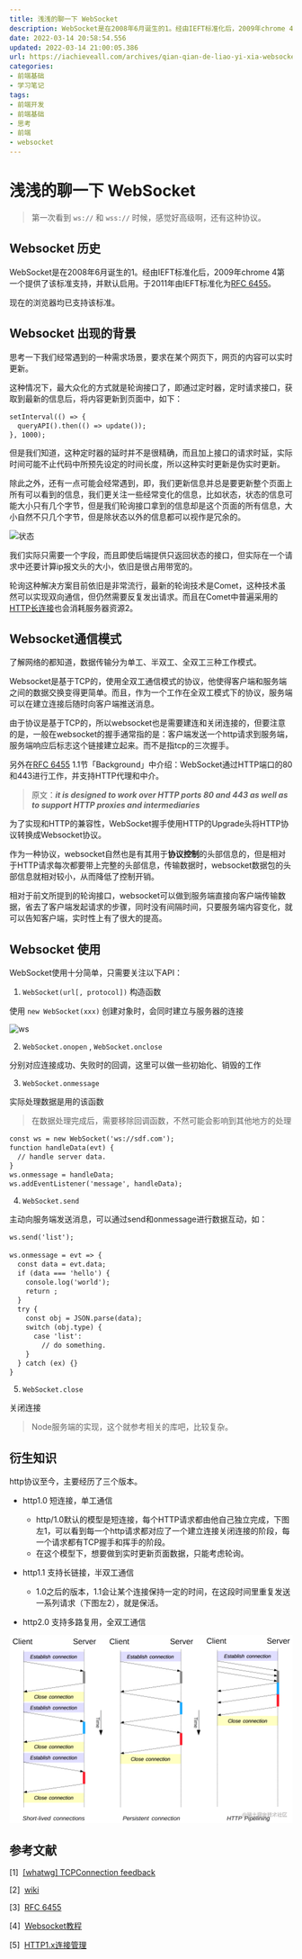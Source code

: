 ```yaml
---
title: 浅浅的聊一下 WebSocket
description: WebSocket是在2008年6月诞生的1。经由IEFT标准化后，2009年chrome 4第一个提供了该标准支持，并默认启用。于2011年由IEFT标准化为[RFC 6455](https://datatracker.ietf.org/doc/html/rfc6455)。第一次看到 `ws://` 和 `wss://` 时候，感觉好高级啊，还有这种协议。
date: 2022-03-14 20:58:54.556
updated: 2022-03-14 21:00:05.386
url: https://iachieveall.com/archives/qian-qian-de-liao-yi-xia-websocket
categories: 
- 前端基础
- 学习笔记
tags: 
- 前端开发
- 前端基础
- 思考
- 前端
- websocket
---
```


# 浅浅的聊一下 WebSocket

> 第一次看到 `ws://` 和 `wss://` 时候，感觉好高级啊，还有这种协议。

## Websocket 历史

WebSocket是在2008年6月诞生的1。经由IEFT标准化后，2009年chrome 4第一个提供了该标准支持，并默认启用。于2011年由IEFT标准化为[RFC 6455](https://datatracker.ietf.org/doc/html/rfc6455)。

现在的浏览器均已支持该标准。

## Websocket 出现的背景

思考一下我们经常遇到的一种需求场景，要求在某个网页下，网页的内容可以实时更新。

这种情况下，最大众化的方式就是轮询接口了，即通过定时器，定时请求接口，获取到最新的信息后，将内容更新到页面中，如下：

```
setInterval(() => {
  queryAPI().then(() => update());
}, 1000);
```

但是我们知道，这种定时器的延时并不是很精确，而且加上接口的请求时延，实际时间可能不止代码中所预先设定的时间长度，所以这种实时更新是伪实时更新。

除此之外，还有一点可能会经常遇到，即，我们更新信息并总是要更新整个页面上所有可以看到的信息，我们更关注一些经常变化的信息，比如状态，状态的信息可能大小只有几个字节，但是我们轮询接口拿到的信息却是这个页面的所有信息，大小自然不只几个字节，但是除状态以外的信息都可以视作是冗余的。

![状态](https://iachieveall.com/upload/2022/03/image-20220314151620372-082384e5f02c4e61b18d8217cf4ef65b.png)

我们实际只需要一个字段，而且即使后端提供只返回状态的接口，但实际在一个请求中还要计算ip报文头的大小，依旧是很占用带宽的。

轮询这种解决方案目前依旧是非常流行，最新的轮询技术是Comet，这种技术虽然可以实现双向通信，但仍然需要反复发出请求。而且在Comet中普遍采用的[HTTP长连接](https://zh.wikipedia.org/wiki/HTTP%E6%8C%81%E4%B9%85%E9%93%BE%E6%8E%A5)也会消耗服务器资源2。

## Websocket通信模式

了解网络的都知道，数据传输分为单工、半双工、全双工三种工作模式。

Websocket是基于TCP的，使用全双工通信模式的协议，他使得客户端和服务端之间的数据交换变得更简单。而且，作为一个工作在全双工模式下的协议，服务端可以在建立连接后随时向客户端推送消息。

由于协议是基于TCP的，所以websocket也是需要建连和关闭连接的，但要注意的是，一般在websocket的握手通常指的是：客户端发送一个http请求到服务端，服务端响应后标志这个链接建立起来。而不是指tcp的三次握手。

另外在[RFC 6455](https://datatracker.ietf.org/doc/html/rfc6455) 1.1节「Background」中介绍：WebSocket通过HTTP端口的80和443进行工作，并支持HTTP代理和中介。

> 原文：***it is designed to work over HTTP ports 80 and 443 as well as to support HTTP proxies and intermediaries***

为了实现和HTTP的兼容性，WebSocket握手使用HTTP的Upgrade头将HTTP协议转换成Websocket协议。

作为一种协议，websocket自然也是有其用于**协议控制**的头部信息的，但是相对于HTTP请求每次都要带上完整的头部信息，传输数据时，websocket数据包的头部信息就相对较小，从而降低了控制开销。

相对于前文所提到的轮询接口，websocket可以做到服务端直接向客户端传输数据，省去了客户端发起请求的步骤，同时没有间隔时间，只要服务端内容变化，就可以告知客户端，实时性上有了很大的提高。

## Websocket 使用

WebSocket使用十分简单，只需要关注以下API：

1.  `WebSocket(url[, protocol])` 构造函数

使用 `new WebSocket(xxx)` 创建对象时，会同时建立与服务器的连接

![ws](https://iachieveall.com/upload/2022/03/image-20220314180647955-7f70842cbce141d8869a3d8167fedb38.png)

2.  `WebSocket.onopen` , `WebSocket.onclose`

分别对应连接成功、失败时的回调，这里可以做一些初始化、销毁的工作

3.  `WebSocket.onmessage`

实际处理数据是用的该函数

> 在数据处理完成后，需要移除回调函数，不然可能会影响到其他地方的处理

```
const ws = new WebSocket('ws://sdf.com');
function handleData(evt) {
  // handle server data.
}
ws.onmessage = handleData;
ws.addEventListener('message', handleData);
```

4.  `WebSocket.send`

主动向服务端发送消息，可以通过send和onmessage进行数据互动，如：

```
ws.send('list');
​
ws.onmessage = evt => {
  const data = evt.data;
  if (data === 'hello') {
    console.log('world');
    return ;
  }
  try {
    const obj = JSON.parse(data);
    switch (obj.type) {
      case 'list':
        // do something.
    }
  } catch (ex) {}
}
```

5.  `WebSocket.close`

关闭连接

> Node服务端的实现，这个就参考相关的库吧，比较复杂。

## 衍生知识

http协议至今，主要经历了三个版本。

-   http1.0 短连接，单工通信

    -   http/1.0默认的模型是短连接，每个HTTP请求都由他自己独立完成，下图左1，可以看到每一个http请求都对应了一个建立连接关闭连接的阶段，每一个请求都有TCP握手和挥手的阶段。
    -   在这个模型下，想要做到实时更新页面数据，只能考虑轮询。

<!---->

-   http1.1 支持长链接，半双工通信

    -   1.0之后的版本，1.1会让某个连接保持一定的时间，在这段时间里重复发送一系列请求（下图左2），就是保活。

<!---->

-   http2.0 支持多路复用，全双工通信

![Compares the performance of the three HTTP/1.x connection models: short-lived connections, persistent connections, and HTTP pipelining.](../upload/2022/03/http通信.png)

## 参考文献

[1]  [[whatwg] TCPConnection feedback](https://lists.w3.org/Archives/Public/public-whatwg-archive/2008Jun/0165.html)

[2]  [wiki](https://zh.wikipedia.org/wiki/WebSocket)

[3]  [RFC 6455](https://datatracker.ietf.org/doc/html/rfc6455)

[4]  [Websocket教程](https://www.ruanyifeng.com/blog/2017/05/websocket.html)

[5]  [HTTP1.x连接管理](https://developer.mozilla.org/zh-CN/docs/Web/HTTP/Connection_management_in_HTTP_1.x)